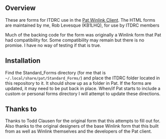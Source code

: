 ## Overview

These are forms for ITDRC use in the [Pat Winlink Client](https://getpat.io/). The HTML forms are maintained by me, Rob Levesque (KB1LHQ), for use by ITDRC members

Much of the backing code for the form was originally a Winlink form that Pat had compatibility for. Some compatibility may remain but there is no promise. I have no way of testing if that is true.


## Installation
Find the Standard_Forms directory (for me that is `~/.local/share/pat/Standard_Forms/`) and place the ITDRC folder located in this repository to it. It should show up as a folder in Pat. If the forms are updated, it may need to be put back in place. When/if Pat starts to include a custom or personal forms directory I will attempt to update these directions.


## Thanks to

Thanks to Todd Clausen for the original form that this attempts to fill out for. Also thanks to the original designers of the base Winlink form that this built from as well as Winlink themselves and the developers of the Pat client. 
